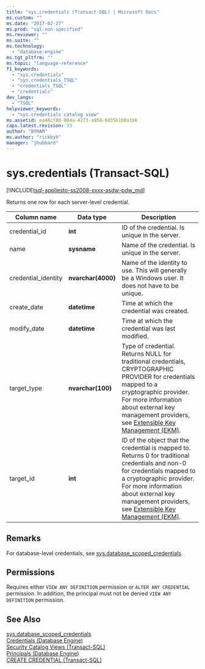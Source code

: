 ```yaml
---
title: "sys.credentials (Transact-SQL) | Microsoft Docs"
ms.custom: ""
ms.date: "2017-02-27"
ms.prod: "sql-non-specified"
ms.reviewer: ""
ms.suite: ""
ms.technology: 
  - "database-engine"
ms.tgt_pltfrm: ""
ms.topic: "language-reference"
f1_keywords: 
  - "sys.credentials"
  - "sys.credentials_TSQL"
  - "credentials_TSQL"
  - "credentials"
dev_langs: 
  - "TSQL"
helpviewer_keywords: 
  - "sys.credentials catalog view"
ms.assetid: ea48cf80-904a-4273-a950-6d35b1b0a1b6
caps.latest.revision: 33
author: "BYHAM"
ms.author: "rickbyh"
manager: "jhubbard"
---
```

# sys.credentials (Transact-SQL)
[!INCLUDE[tsql-appliesto-ss2008-xxxx-asdw-pdw_md](../../includes/tsql-appliesto-ss2008-xxxx-asdw-pdw-md.md)]

  Returns one row for each server-level credential.  
  
|Column name|Data type|Description|  
|-----------------|---------------|-----------------|  
|credential_id|**int**|ID of the credential. Is unique in the server.|  
|name|**sysname**|Name of the credential. Is unique in the server.|  
|credential_identity|**nvarchar(4000)**|Name of the identity to use. This will generally be a Windows user. It does not have to be unique.|  
|create_date|**datetime**|Time at which the credential was created.|  
|modify_date|**datetime**|Time at which the credential was last modified.|  
|target_type|**nvarchar(100)**|Type of credential. Returns NULL for traditional credentials, CRYPTOGRAPHIC PROVIDER for credentials mapped to a cryptographic provider. For more information about external key management providers, see [Extensible Key Management &#40;EKM&#41;](../../relational-databases/security/encryption/extensible-key-management-ekm.md).|  
|target_id|**int**|ID of the object that the credential is mapped to. Returns 0 for traditional credentials and non-0 for credentials mapped to a cryptographic provider. For more information about external key management providers, see [Extensible Key Management &#40;EKM&#41;](../../relational-databases/security/encryption/extensible-key-management-ekm.md).|  

## Remarks  
For database-level credentials, see [sys.database_scoped_credentials](../../relational-databases/system-catalog-views/sys-database-scoped-credentials-transact-sql.md).
  
## Permissions  
 Requires either `VIEW ANY DEFINITION` permission or `ALTER ANY CREDENTIAL` permission. In addition, the principal must not be denied `VIEW ANY DEFINITION` permission.  
  
## See Also  
 [sys.database_scoped_credentials](../../relational-databases/system-catalog-views/sys-database-scoped-credentials-transact-sql.md)   
 [Credentials &#40;Database Engine&#41;](../../relational-databases/security/authentication-access/credentials-database-engine.md)   
 [Security Catalog Views &#40;Transact-SQL&#41;](../../relational-databases/system-catalog-views/security-catalog-views-transact-sql.md)   
 [Principals &#40;Database Engine&#41;](../../relational-databases/security/authentication-access/principals-database-engine.md)   
 [CREATE CREDENTIAL &#40;Transact-SQL&#41;](../../t-sql/statements/create-credential-transact-sql.md)  
  
  